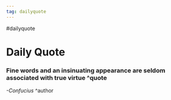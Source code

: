 ```yaml
---
tag: dailyquote
---
```


#dailyquote

# Daily Quote

### Fine words and an insinuating appearance are seldom associated with true virtue ^quote
*-Confucius* ^author
